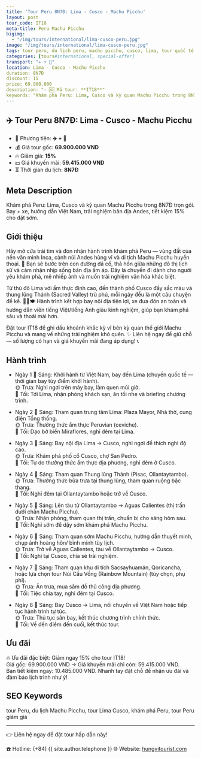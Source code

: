 ```yaml
---
title: 'Tour Peru 8N7Đ: Lima - Cusco - Machu Picchu'
layout: post
tour_code: IT18
meta-title: Peru Machu Picchu
bigimg:
  - "/img/tours/international/lima-cusco-peru.jpg"
image: "/img/tours/international/lima-cusco-peru.jpg"
tags: tour peru, du lịch peru, machu picchu, cusco, lima, tour quốc tế
categories: [tours#international, special-offer]
transport: "✈️ + 🚌"
location: Lima - Cusco - Machu Picchu
duration: 8N7Đ
discount: 15
price: 69.900.000
description: "- 🆔 Mã tour: **IT18**"
keywords: "Khám phá Peru: Lima, Cusco và kỳ quan Machu Picchu trong 8N7Đ trọn gói. Bay + xe, hướng dẫn Việt Nam, trải nghiệm bản địa Andes, tiết kiệm 15% cho đặt sớm."
---
```


## ✈️ Tour Peru 8N7Đ: Lima - Cusco - Machu Picchu

- 🚗 Phương tiện: **✈️ + 🚌**
- 💰 Giá tour gốc: **69.900.000 VND**
- 🔥 Giảm giá: **15%**
- 💵 Giá khuyến mãi: **59.415.000 VND**
- ⏳ Thời gian du lịch: **8N7Đ**

## Meta Description
Khám phá Peru: Lima, Cusco và kỳ quan Machu Picchu trong 8N7Đ trọn gói. Bay + xe, hướng dẫn Việt Nam, trải nghiệm bản địa Andes, tiết kiệm 15% cho đặt sớm.

## Giới thiệu
Hãy mở cửa trái tim và đón nhận hành trình khám phá Peru — vùng đất của nền văn minh Inca, cảnh núi Andes hùng vĩ và di tích Machu Picchu huyền thoại. 🌄 Bạn sẽ bước trên con đường đá cổ, thả hồn giữa những đô thị lịch sử và cảm nhận nhịp sống bản địa ấm áp. Đây là chuyến đi dành cho người yêu khám phá, mê nhiếp ảnh và muốn trải nghiệm văn hóa khác biệt.

Từ thủ đô Lima với ẩm thực đỉnh cao, đến thành phố Cusco đầy sắc màu và thung lũng Thánh (Sacred Valley) trù phú, mỗi ngày đều là một câu chuyện để kể. 🚶‍♂️🍽️ Hành trình kết hợp bay nội địa tiện lợi, xe đưa đón an toàn và hướng dẫn viên tiếng Việt/tiếng Anh giàu kinh nghiệm, giúp bạn khám phá sâu và thoải mái hơn.

Đặt tour IT18 để ghi dấu khoảnh khắc kỳ vĩ bên kỳ quan thế giới Machu Picchu và mang về những trải nghiệm khó quên. ✨ Liên hệ ngay để giữ chỗ — số lượng có hạn và giá khuyến mãi đang áp dụng! 📞

## Hành trình
- Ngày 1
  🌅 Sáng: Khởi hành từ Việt Nam, bay đến Lima (chuyến quốc tế — thời gian bay tùy điểm khởi hành).  
  🌞 Trưa: Nghỉ ngơi trên máy bay, làm quen múi giờ.  
  🌙 Tối: Tới Lima, nhận phòng khách sạn, ăn tối nhẹ và briefing chương trình.

- Ngày 2
  🌅 Sáng: Tham quan trung tâm Lima: Plaza Mayor, Nhà thờ, cung điện Tổng thống.  
  🌞 Trưa: Thưởng thức ẩm thực Peruvian (ceviche).  
  🌙 Tối: Dạo bờ biển Miraflores, nghỉ đêm tại Lima.

- Ngày 3
  🌅 Sáng: Bay nội địa Lima → Cusco, nghỉ ngơi để thích nghi độ cao.  
  🌞 Trưa: Khám phá phố cổ Cusco, chợ San Pedro.  
  🌙 Tối: Tự do thưởng thức ẩm thực địa phương, nghỉ đêm ở Cusco.

- Ngày 4
  🌅 Sáng: Tham quan Thung lũng Thánh (Pisac, Ollantaytambo).  
  🌞 Trưa: Thưởng thức bữa trưa tại thung lũng, tham quan ruộng bậc thang.  
  🌙 Tối: Nghỉ đêm tại Ollantaytambo hoặc trở về Cusco.

- Ngày 5
  🌅 Sáng: Lên tàu từ Ollantaytambo → Aguas Calientes (thị trấn dưới chân Machu Picchu).  
  🌞 Trưa: Nhận phòng, tham quan thị trấn, chuẩn bị cho sáng hôm sau.  
  🌙 Tối: Nghỉ sớm để dậy sớm khám phá Machu Picchu.

- Ngày 6
  🌅 Sáng: Tham quan sớm Machu Picchu, hướng dẫn thuyết minh, chụp ảnh hoàng hôn/ bình minh tùy lịch.  
  🌞 Trưa: Trở về Aguas Calientes, tàu về Ollantaytambo → Cusco.  
  🌙 Tối: Nghỉ tại Cusco, chia sẻ trải nghiệm.

- Ngày 7
  🌅 Sáng: Tham quan khu di tích Sacsayhuamán, Qoricancha, hoặc lựa chọn tour Núi Cầu Vồng (Rainbow Mountain) (tùy chọn, phụ phí).  
  🌞 Trưa: Ăn trưa, mua sắm đồ thủ công địa phương.  
  🌙 Tối: Tiệc chia tay, nghỉ đêm tại Cusco.

- Ngày 8
  🌅 Sáng: Bay Cusco → Lima, nối chuyến về Việt Nam hoặc tiếp tục hành trình tự túc.  
  🌞 Trưa: Thủ tục sân bay, kết thúc chương trình chính thức.  
  🌙 Tối: Về đến điểm đến cuối, kết thúc tour.

## Ưu đãi
🔥 Ưu đãi đặc biệt: Giảm ngay 15% cho tour IT18!  
Giá gốc: 69.900.000 VND → Giá khuyến mãi chỉ còn: 59.415.000 VND.  
Bạn tiết kiệm ngay: 10.485.000 VND. Nhanh tay đặt chỗ để nhận ưu đãi và đảm bảo lịch trình như ý!

## SEO Keywords
tour Peru, du lịch Machu Picchu, tour Lima Cusco, khám phá Peru, tour Peru giảm giá

---

👉 Liên hệ ngay để đặt tour hấp dẫn này!

☎️ Hotline: (+84) {{ site.author.telephone }}
🌐 Website: [hungvitourist.com](https://hungvitourist.com)

